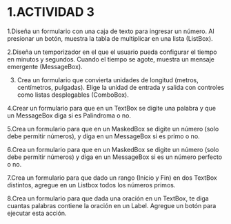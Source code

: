 # 1.ACTIVIDAD 3

1.Diseña un formulario con una caja de texto para ingresar un número. Al presionar un botón, muestra la tabla de multiplicar en una lista (ListBox).

2.Diseña un temporizador en el que el usuario pueda configurar el tiempo en minutos y segundos. Cuando el tiempo se agote, muestra un mensaje emergente (MessageBox).

3. Crea un formulario que convierta unidades de longitud (metros, centímetros, pulgadas). Elige la unidad de entrada y salida con controles como listas desplegables (ComboBox).

4.Crear un formulario para que en un TextBox se digite una palabra y que un MessageBox diga si es Palindroma o no.

5.Crea un formulario para que en un MaskedBox se digite un número (solo debe permitir números), y diga en un MessageBox si es primo o no.

6.Crea un formulario para que en un MaskedBox se digite un número (solo debe permitir números) y diga en un MessageBox si es un número perfecto o no.

7.Crea un formulario para que dado un rango (Inicio y Fin) en dos TextBox distintos, agregue en un Listbox todos los números primos.

8.Crea un formulario para que dada una oración en un TextBox, te diga cuantas palabras contiene la oración en un Label. Agregue un botón para ejecutar esta acción.
